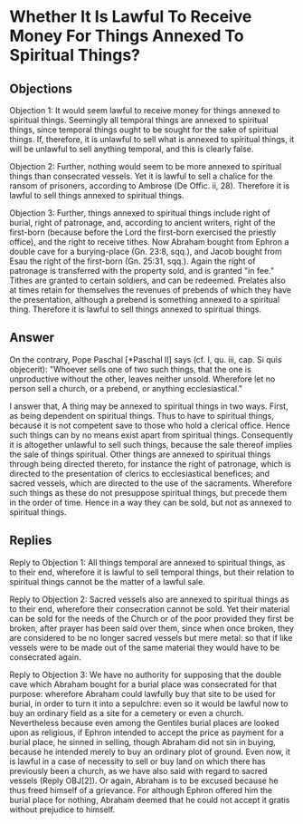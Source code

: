 # Whether It Is Lawful To Receive Money For Things Annexed To Spiritual Things?

## Objections

Objection 1: It would seem lawful to receive money for things annexed to spiritual things. Seemingly all temporal things are annexed to spiritual things, since temporal things ought to be sought for the sake of spiritual things. If, therefore, it is unlawful to sell what is annexed to spiritual things, it will be unlawful to sell anything temporal, and this is clearly false.

Objection 2: Further, nothing would seem to be more annexed to spiritual things than consecrated vessels. Yet it is lawful to sell a chalice for the ransom of prisoners, according to Ambrose (De Offic. ii, 28). Therefore it is lawful to sell things annexed to spiritual things.

Objection 3: Further, things annexed to spiritual things include right of burial, right of patronage, and, according to ancient writers, right of the first-born (because before the Lord the first-born exercised the priestly office), and the right to receive tithes. Now Abraham bought from Ephron a double cave for a burying-place (Gn. 23:8, sqq.), and Jacob bought from Esau the right of the first-born (Gn. 25:31, sqq.). Again the right of patronage is transferred with the property sold, and is granted "in fee." Tithes are granted to certain soldiers, and can be redeemed. Prelates also at times retain for themselves the revenues of prebends of which they have the presentation, although a prebend is something annexed to a spiritual thing. Therefore it is lawful to sell things annexed to spiritual things.

## Answer

On the contrary, Pope Paschal [*Paschal II] says (cf. I, qu. iii, cap. Si quis objecerit): "Whoever sells one of two such things, that the one is unproductive without the other, leaves neither unsold. Wherefore let no person sell a church, or a prebend, or anything ecclesiastical."

I answer that, A thing may be annexed to spiritual things in two ways. First, as being dependent on spiritual things. Thus to have to spiritual things, because it is not competent save to those who hold a clerical office. Hence such things can by no means exist apart from spiritual things. Consequently it is altogether unlawful to sell such things, because the sale thereof implies the sale of things spiritual. Other things are annexed to spiritual things through being directed thereto, for instance the right of patronage, which is directed to the presentation of clerics to ecclesiastical benefices; and sacred vessels, which are directed to the use of the sacraments. Wherefore such things as these do not presuppose spiritual things, but precede them in the order of time. Hence in a way they can be sold, but not as annexed to spiritual things.

## Replies

Reply to Objection 1: All things temporal are annexed to spiritual things, as to their end, wherefore it is lawful to sell temporal things, but their relation to spiritual things cannot be the matter of a lawful sale.

Reply to Objection 2: Sacred vessels also are annexed to spiritual things as to their end, wherefore their consecration cannot be sold. Yet their material can be sold for the needs of the Church or of the poor provided they first be broken, after prayer has been said over them, since when once broken, they are considered to be no longer sacred vessels but mere metal: so that if like vessels were to be made out of the same material they would have to be consecrated again.

Reply to Objection 3: We have no authority for supposing that the double cave which Abraham bought for a burial place was consecrated for that purpose: wherefore Abraham could lawfully buy that site to be used for burial, in order to turn it into a sepulchre: even so it would be lawful now to buy an ordinary field as a site for a cemetery or even a church. Nevertheless because even among the Gentiles burial places are looked upon as religious, if Ephron intended to accept the price as payment for a burial place, he sinned in selling, though Abraham did not sin in buying, because he intended merely to buy an ordinary plot of ground. Even now, it is lawful in a case of necessity to sell or buy land on which there has previously been a church, as we have also said with regard to sacred vessels (Reply OBJ[2]). Or again, Abraham is to be excused because he thus freed himself of a grievance. For although Ephron offered him the burial place for nothing, Abraham deemed that he could not accept it gratis without prejudice to himself.